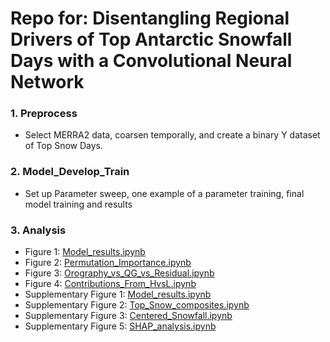 # Repo for: Disentangling Regional Drivers of Top Antarctic Snowfall Days with a Convolutional Neural Network

### 1. Preprocess
* Select MERRA2 data, coarsen temporally, and create a binary Y dataset of Top Snow Days.
### 2. Model_Develop_Train
* Set up Parameter sweep, one example of a parameter training, final model training and results
### 3. Analysis
* Figure 1: [Model_results.ipynb](https://github.com/rlbaiman/AntarcticSnow_ML/blob/main/Model_Develop_Train/Model_results.ipynb)
* Figure 2: [Permutation_Importance.ipynb](https://github.com/rlbaiman/AntarcticSnow_ML/blob/main/Analysis/Permutation_Importance/Permutation_Importance.ipynb)
* Figure 3: [Orography_vs_QG_vs_Residual.ipynb](https://github.com/rlbaiman/AntarcticSnow_ML/blob/main/Analysis/Orographic_vs_QG_vs_Residual/Orography_vs_QG_vs_Residual.ipynb)
* Figure 4: [Contributions_From_HvsL.ipynb](https://github.com/rlbaiman/AntarcticSnow_ML/blob/main/Analysis/Contributions_From_HvsL/Contributions_From_HvsL.ipynb)
* Supplementary Figure 1: [Model_results.ipynb](https://github.com/rlbaiman/AntarcticSnow_ML/blob/main/Model_Develop_Train/Model_results.ipynb)
* Supplementary Figure 2: [Top_Snow_composites.ipynb](https://github.com/rlbaiman/AntarcticSnow_ML/blob/main/Analysis/Centered_Composites/Top_Snow_composties.ipynb)
* Supplementary Figure 3: [Centered_Snowfall.ipynb](https://github.com/rlbaiman/AntarcticSnow_ML/blob/main/Analysis/Centered_Snowfall/Centered_Snowfall.ipynb)
* Supplementary Figure 5: [SHAP_analysis.ipynb](https://github.com/rlbaiman/AntarcticSnow_ML/blob/main/Analysis/Supplementary_SHAP/SHAP_analysis.ipynb)
